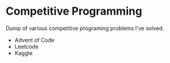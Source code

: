 # Competitive Programming

Dump of various competitive programing problems I've solved.
- Advent of Code
- Leetcode
- Kaggle